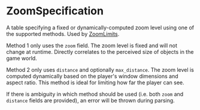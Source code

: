 # ZoomSpecification

A table specifying a fixed or dynamically-computed zoom level using one of the supported methods. Used by [ZoomLimits](runtime:ZoomLimits).

Method 1 only uses the `zoom` field. The zoom level is fixed and will not change at runtime. Directly correlates to the perceived size of objects in the game world.

Method 2 only uses `distance` and optionally `max_distance`. The zoom level is computed dynamically based on the player's window dimensions and aspect ratio. This method is ideal for limiting how far the player can see.

If there is ambiguity in which method should be used (i.e. both `zoom` and `distance` fields are provided), an error will be thrown during parsing.

